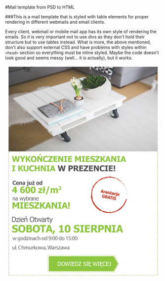 #Mail template from PSD to HTML

###This is a mail template that is styled with table elements for proper rendering in different webmails and email clients.

Every client, webmail or mobile mail app has its own style of rendering the emails. So it is very important not to use divs as they don't hold their structure but to use tables instead. What is more, the above mentioned, don't also support external CSS and have problems with styles within `<head>` section so everything must be inline styled. Maybe the code doesn't look good and seems messy (well... it is actually), but it works.

![PSD Template](/img/mailing.jpg)
